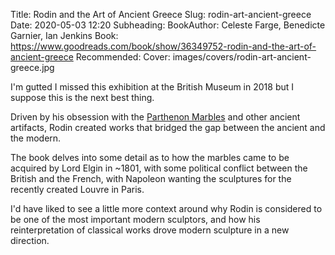 Title: Rodin and the Art of Ancient Greece
Slug: rodin-art-ancient-greece
Date: 2020-05-03 12:20
Subheading: 
BookAuthor: Celeste Farge, Benedicte Garnier, Ian Jenkins
Book: https://www.goodreads.com/book/show/36349752-rodin-and-the-art-of-ancient-greece
Recommended:
Cover: images/covers/rodin-art-ancient-greece.jpg

I'm gutted I missed this exhibition at the British Museum in 2018 but I suppose this is the next best thing.

Driven by his obsession with the [Parthenon Marbles](https://en.wikipedia.org/wiki/Elgin_Marbles) and other ancient artifacts, Rodin created works that bridged the gap between the ancient and the modern.

The book delves into some detail as to how the marbles came to be acquired by Lord Elgin in ~1801, with some political conflict between the British and the French, with Napoleon wanting the sculptures for the recently created Louvre in Paris. 

I'd have liked to see a little more context around why Rodin is considered to be one of the most important modern sculptors, and how his reinterpretation of classical works drove modern sculpture in a new direction.